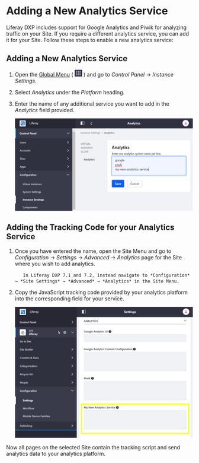 # Adding a New Analytics Service

Liferay DXP includes support for Google Analytics and Piwik for analyzing traffic on your Site. If you require a different analytics service, you can add it for your Site. Follow these steps to enable a new analytics service:

## Adding a New Analytics Service

1. Open the [Global Menu](../../getting-started/navigating-dxp.md) ( ![Global Menu icon](../../images/icon-applications-menu.png) ) and go to _Control Panel_ &rarr; _Instance Settings_.

1. Select _Analytics_ under the _Platform_ heading.

1. Enter the name of any additional service you want to add in the _Analytics_ field provided.

    ![You can enter additional analytics services through Instance Settings.](./adding-a-new-analytics-service/images/01.png)

## Adding the Tracking Code for your Analytics Service

1. Once you have entered the name, open the Site Menu and go to _Configuration_ &rarr; _Settings_ &rarr; _Advanced_ &rarr; _Analytics_ page for the Site where you wish to add analytics.

    ```note::
       In Liferay DXP 7.1 and 7.2, instead navigate to *Configuration* → *Site Settings* → *Advanced* → *Analytics* in the Site Menu.
    ```

1. Copy the JavaScript tracking code provided by your analytics platform into the corresponding field for your service.

    ![The new analytics service appears under the Site's advanced configuration settings.](./adding-a-new-analytics-service/images/02.png)

Now all pages on the selected Site contain the tracking script and send analytics data to your analytics platform.
